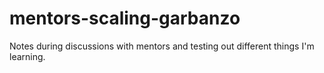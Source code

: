 # mentors-scaling-garbanzo
Notes during discussions with mentors and testing out different things I'm learning.
